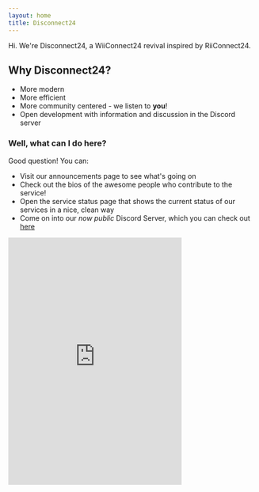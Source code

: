 ```yaml
---
layout: home
title: Disconnect24
---
```

Hi. We're Disconnect24, a WiiConnect24 revival inspired by RiiConnect24.

## Why Disconnect24?

- More modern
- More efficient
- More community centered - we listen to **you**!
- Open development with information and discussion in the Discord server

### Well, what can I do here?

Good question! You can:
- Visit our announcements page to see what's going on
- Check out the bios of the awesome people who contribute to the service!
- Open the service status page that shows the current status of our services in a nice, clean way
- Come on into our *now public* Discord Server, which you can check out <a href="https://discord.gg/2BvqG9S"> here </a>

<iframe align="middle" src="https://discordapp.com/widget?id=397593815755522068&theme=dark" width="350" height="500" allowtransparency="true" align="center"frameborder="0"></iframe>
